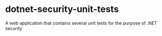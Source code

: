 # dotnet-security-unit-tests
A web application that contains several unit tests for the purpose of .NET security
